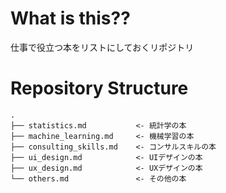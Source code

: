 # What is this??
仕事で役立つ本をリストにしておくリポジトリ

# Repository Structure
```
.
├── statistics.md           <- 統計学の本
├── machine_learning.md     <- 機械学習の本
├── consulting_skills.md    <- コンサルスキルの本
├── ui_design.md            <- UIデザインの本
├── ux_design.md            <- UXデザインの本
└── others.md               <- その他の本
```